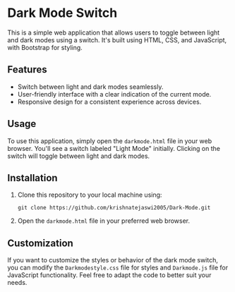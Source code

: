 

# Dark Mode Switch

This is a simple web application that allows users to toggle between light and dark modes using a switch. It's built using HTML, CSS, and JavaScript, with Bootstrap for styling.

## Features

- Switch between light and dark modes seamlessly.
- User-friendly interface with a clear indication of the current mode.
- Responsive design for a consistent experience across devices.

## Usage

To use this application, simply open the `darkmode.html` file in your web browser. You'll see a switch labeled "Light Mode" initially. Clicking on the switch will toggle between light and dark modes.

## Installation

1. Clone this repository to your local machine using:

   ```
   git clone https://github.com/krishnatejaswi2005/Dark-Mode.git
   ```

2. Open the `darkmode.html` file in your preferred web browser.

## Customization

If you want to customize the styles or behavior of the dark mode switch, you can modify the `Darkmodestyle.css` file for styles and `Darkmode.js` file for JavaScript functionality. Feel free to adapt the code to better suit your needs.

